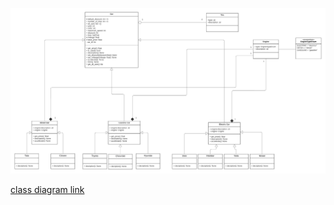 ![class diagram](UML_class.jpeg)

[class diagram link](https://lucid.app/lucidchart/6b9c258b-a39a-4b40-9a3c-1a16e96a73af/edit?viewport_loc=-574%2C-479%2C4011%2C1411%2CHWEp-vi-RSFO&invitationId=inv_a097a26d-e537-4f2d-b238-df5889d30b6e)
